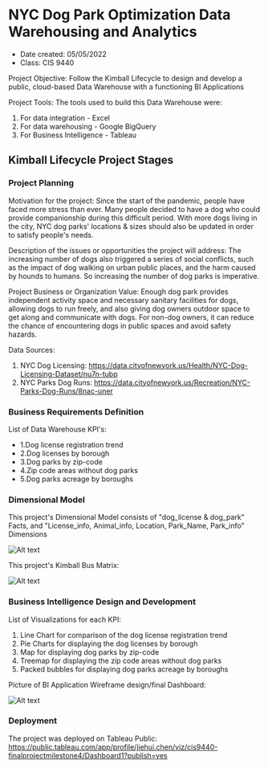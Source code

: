 # NYC Dog Park Optimization Data Warehousing and Analytics
- Date created: 05/05/2022
- Class: CIS 9440

Project Objective: Follow the Kimball Lifecycle to design and develop a public, cloud-based Data Warehouse with a functioning BI Applications

Project Tools:
The tools used to build this Data Warehouse were:
1. For data integration - Excel
2. For data warehousing - Google BigQuery
3. For Business Intelligence - Tableau

## Kimball Lifecycle Project Stages

### Project Planning

Motivation for the project:
Since the start of the pandemic, people have faced more stress than ever. Many people decided to have a dog who could provide companionship during this difficult period. With more dogs living in the city, NYC dog parks' locations & sizes should also be updated in order to satisfy people's needs.

Description of the issues or opportunities the project will address:
The increasing number of dogs also triggered a series of social conflicts, such as the impact of dog walking on urban public places, and the harm caused by hounds to humans. So increasing the number of dog parks is imperative.

Project Business or Organization Value:
Enough dog park provides independent activity space and necessary sanitary facilities for dogs, allowing dogs to run freely, and also giving dog owners outdoor space to get along and communicate with dogs. For non-dog owners, it can reduce the chance of encountering dogs in public spaces and avoid safety hazards. 

Data Sources:
1. NYC Dog Licensing: https://data.cityofnewyork.us/Health/NYC-Dog-Licensing-Dataset/nu7n-tubp
2. NYC Parks Dog Runs: https://data.cityofnewyork.us/Recreation/NYC-Parks-Dog-Runs/8nac-uner



### Business Requirements Definition

List of Data Warehouse KPI's:
- 1.Dog license registration trend
- 2.Dog licenses by borough
- 3.Dog parks by zip-code
- 4.Zip code areas without dog parks
- 5.Dog parks acreage by boroughs


### Dimensional Model

This project's Dimensional Model consists of "dog_license & dog_park" Facts, and "License_info, Animal_info, Location, Park_Name, Park_info" Dimensions

![Alt text](https://drive.google.com/uc?export=view&id=1ZDBdNYcHzo6_L7Mo_b0qVeeoZrdGIKb6)

This project's Kimball Bus Matrix:

![Alt text](https://drive.google.com/uc?export=view&id=1efF-os6OJcY7U8mIBn_pavTKf3es8ZdZ)

### Business Intelligence Design and Development

List of Visualizations for each KPI:
1. Line Chart for comparison of the dog license registration trend
2. Pie Charts for displaying the dog licenses by borough
3. Map for displaying dog parks by zip-code 
4. Treemap for displaying the zip code areas without dog parks
5. Packed bubbles for displaying dog parks acreage by boroughs

Picture of BI Application Wireframe design/final Dashboard:

![Alt text](https://drive.google.com/uc?export=view&id=1WHu4E29eMhuKbBjbulEJQ8xiPLwBxeqX)

### Deployment

The project was deployed on Tableau Public: https://public.tableau.com/app/profile/jiehui.chen/viz/cis9440-finalprojectmilestone4/Dashboard1?publish=yes 
